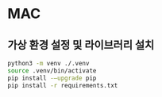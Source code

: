 # MAC

## 가상 환경 설정 및 라이브러리 설치
```bash
python3 -m venv ./.venv
source .venv/bin/activate
pip install -—upgrade pip
pip install -r requirements.txt
```
